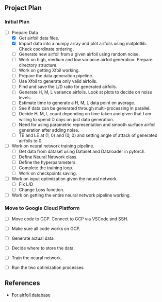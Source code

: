 ## Project Plan

### Initial Plan
- [ ] Prepare Data
  - [x] Get airfoil data files.
  - [x] Import data into a numpy array and plot airfoils using matplotlib. Check coordinate ordering.
  - [ ] Generate new airfoil from a given airfoil using random noise.
  - [ ] Work on high, medium and low variance airfoil generation. Prepare directory structure.
  - [ ] Work on getting Xfoil working.
  - [ ] Prepare the data generation pipeline.
  - [ ] Use Xfoil to generate only valid airfoils.
  - [ ] Find and save the L/D ratio for generated airfoils.
  - [ ] Generate H, M, L variance airfoils. Look at plots to decide on noise levels.
  - [ ] Estimate time to generate a H, M, L data point on average.
  - [ ] See if data can be generated through multi-processing in parallel.
  - [ ] Decide H, M, L count depending on time taken and given that I am willing to spend D days on just data generation.
  - [ ] Need for using parametric representation and smooth surface airfoil generation after adding noise.
  - [ ] TE and LE at (1, 0) and (0, 0) and setting angle of attack of generated airfoils to 0.
- [ ] Work on neural network training pipeline.
  - [ ] Get data from dataset using Dataset and Dataloader in pytorch.
  - [ ] Define Neural Network class.
  - [ ] Define the hyperparameters.
  - [ ] Complete the training loop.
  - [ ] Work on checkpoints saving.
- [ ] Work on input optimization given the neural network.
  - [ ] Fix L/D
  - [ ] Change Loss function.
- [ ] Work on getting the entire neural network pipeline working.

### Move to Google Cloud Platform
- [ ] Move code to GCP. Connect to GCP via VSCode and SSH.
- [ ] Make sure all code works on GCP.
- [ ] Generate actual data.
- [ ] Decide where to store the data.
- [ ] Train the neural network.
- [ ] Run the two optimization processes.



## References
- [For airfoil database](https://github.com/npuljc/Airfoil_preprocessing?tab=readme-ov-file)